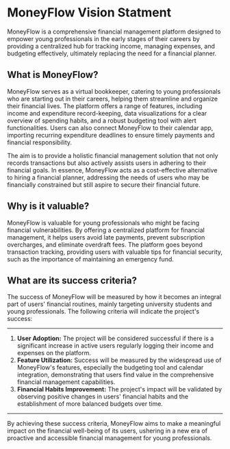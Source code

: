 # MoneyFlow Vision Statment

MoneyFlow is a comprehensive financial management platform designed to empower young professionals in the early stages of their careers by providing a centralized hub for tracking income, managing expenses, and budgeting effectively, ultimately replacing the need for a financial planner.

## What is MoneyFlow?

MoneyFlow serves as a virtual bookkeeper, catering to young professionals who are starting out in their careers, helping them streamline and organize their financial lives. The platform offers a range of features, including income and expenditure record-keeping, data visualizations for a clear overview of spending habits, and a robust budgeting tool with alert functionalities. Users can also connect MoneyFlow to their calendar app, importing recurring expenditure deadlines to ensure timely payments and financial responsibility.

The aim is to provide a holistic financial management solution that not only records transactions but also actively assists users in adhering to their financial goals. In essence, MoneyFlow acts as a cost-effective alternative to hiring a financial planner, addressing the needs of users who may be financially constrained but still aspire to secure their financial future.

## Why is it valuable?

MoneyFlow is valuable for young professionals who might be facing financial vulnerabilities. By offering a centralized platform for financial management, it helps users avoid late payments, prevent subscription overcharges, and eliminate overdraft fees. The platform goes beyond transaction tracking, providing users with valuable tips for financial security, such as the importance of maintaining an emergency fund.

## What are its success criteria?

The success of MoneyFlow will be measured by how it becomes an integral part of users' financial routines, mainly targeting university students and young professionals. The following criteria will indicate the project's success:

---

1. **User Adoption:** The project will be considered successful if there is a significant increase in active users regularly logging their income and expenses on the platform.
2. **Feature Utilization:** Success will be measured by the widespread use of MoneyFlow's features, especially the budgeting tool and calendar integration, demonstrating that users find value in the comprehensive financial management capabilities.
3. **Financial Habits Improvement:** The project's impact will be validated by observing positive changes in users' financial habits and the establishment of more balanced budgets over time.

---

By achieving these success criteria, MoneyFlow aims to make a meaningful impact on the financial well-being of its users, ushering in a new era of proactive and accessible financial management for young professionals.

